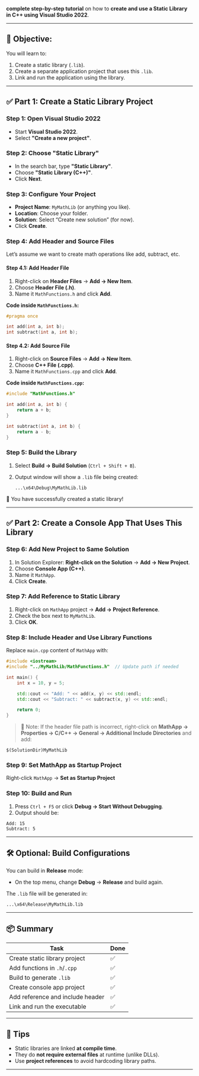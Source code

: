 **complete step-by-step tutorial** on how to **create and use a Static Library in C++ using Visual Studio 2022**.

---

## 🎯 Objective:

You will learn to:

1. Create a static library (`.lib`).
2. Create a separate application project that uses this `.lib`.
3. Link and run the application using the library.

---

## ✅ Part 1: Create a Static Library Project

### Step 1: Open Visual Studio 2022

* Start **Visual Studio 2022**.
* Select **"Create a new project"**.

### Step 2: Choose "Static Library"

* In the search bar, type **"Static Library"**.
* Choose **"Static Library (C++)"**.
* Click **Next**.

### Step 3: Configure Your Project

* **Project Name**: `MyMathLib` (or anything you like).
* **Location**: Choose your folder.
* **Solution**: Select “Create new solution” (for now).
* Click **Create**.

### Step 4: Add Header and Source Files

Let’s assume we want to create math operations like add, subtract, etc.

#### Step 4.1: Add Header File

1. Right-click on **Header Files** → **Add → New Item**.
2. Choose **Header File (.h)**.
3. Name it `MathFunctions.h` and click **Add**.

**Code inside `MathFunctions.h`:**

```cpp
#pragma once

int add(int a, int b);
int subtract(int a, int b);
```

#### Step 4.2: Add Source File

1. Right-click on **Source Files** → **Add → New Item**.
2. Choose **C++ File (.cpp)**.
3. Name it `MathFunctions.cpp` and click **Add**.

**Code inside `MathFunctions.cpp`:**

```cpp
#include "MathFunctions.h"

int add(int a, int b) {
    return a + b;
}

int subtract(int a, int b) {
    return a - b;
}
```

### Step 5: Build the Library

1. Select **Build → Build Solution** (`Ctrl + Shift + B`).
2. Output window will show a `.lib` file being created:

   ```
   ...\x64\Debug\MyMathLib.lib
   ```

🎉 You have successfully created a static library!

---

## ✅ Part 2: Create a Console App That Uses This Library

### Step 6: Add New Project to Same Solution

1. In Solution Explorer: **Right-click on the Solution** → **Add → New Project**.
2. Choose **Console App (C++)**.
3. Name it `MathApp`.
4. Click **Create**.

### Step 7: Add Reference to Static Library

1. Right-click on `MathApp` project → **Add → Project Reference**.
2. Check the box next to `MyMathLib`.
3. Click **OK**.

### Step 8: Include Header and Use Library Functions

Replace `main.cpp` content of `MathApp` with:

```cpp
#include <iostream>
#include "../MyMathLib/MathFunctions.h"  // Update path if needed

int main() {
    int x = 10, y = 5;

    std::cout << "Add: " << add(x, y) << std::endl;
    std::cout << "Subtract: " << subtract(x, y) << std::endl;

    return 0;
}
```

> 🔺 Note: If the header file path is incorrect, right-click on **MathApp → Properties → C/C++ → General → Additional Include Directories** and add:

```
$(SolutionDir)MyMathLib
```

### Step 9: Set MathApp as Startup Project

Right-click `MathApp` → **Set as Startup Project**

### Step 10: Build and Run

1. Press `Ctrl + F5` or click **Debug → Start Without Debugging**.
2. Output should be:

```
Add: 15
Subtract: 5
```

---

## 🛠 Optional: Build Configurations

You can build in **Release** mode:

* On the top menu, change **Debug** → **Release** and build again.

The `.lib` file will be generated in:

```
...\x64\Release\MyMathLib.lib
```

---

## 📦 Summary

| Task                             | Done |
| -------------------------------- | ---- |
| Create static library project    | ✅    |
| Add functions in `.h`/`.cpp`     | ✅    |
| Build to generate `.lib`         | ✅    |
| Create console app project       | ✅    |
| Add reference and include header | ✅    |
| Link and run the executable      | ✅    |

---

## 🧠 Tips

* Static libraries are linked **at compile time**.
* They do **not require external files** at runtime (unlike DLLs).
* Use **project references** to avoid hardcoding library paths.

---

